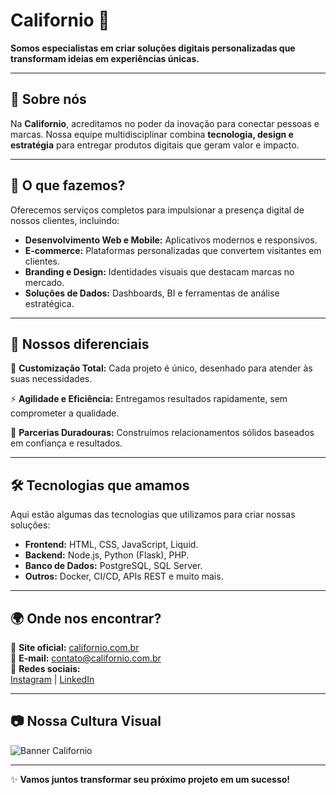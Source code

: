 # Californio 🌴

**Somos especialistas em criar soluções digitais personalizadas que transformam ideias em experiências únicas.**

---

## 🌟 Sobre nós

Na **Californio**, acreditamos no poder da inovação para conectar pessoas e marcas. Nossa equipe multidisciplinar combina **tecnologia, design e estratégia** para entregar produtos digitais que geram valor e impacto.

---

## 🚀 O que fazemos?

Oferecemos serviços completos para impulsionar a presença digital de nossos clientes, incluindo:

- **Desenvolvimento Web e Mobile:** Aplicativos modernos e responsivos.
- **E-commerce:** Plataformas personalizadas que convertem visitantes em clientes.
- **Branding e Design:** Identidades visuais que destacam marcas no mercado.
- **Soluções de Dados:** Dashboards, BI e ferramentas de análise estratégica.

---

## 🎨 Nossos diferenciais

🔑 **Customização Total:** Cada projeto é único, desenhado para atender às suas necessidades.

⚡ **Agilidade e Eficiência:** Entregamos resultados rapidamente, sem comprometer a qualidade.

🤝 **Parcerias Duradouras:** Construímos relacionamentos sólidos baseados em confiança e resultados.

---

## 🛠 Tecnologias que amamos

Aqui estão algumas das tecnologias que utilizamos para criar nossas soluções:

- **Frontend:** HTML, CSS, JavaScript, Liquid.
- **Backend:** Node.js, Python (Flask), PHP.
- **Banco de Dados:** PostgreSQL, SQL Server.
- **Outros:** Docker, CI/CD, APIs REST e muito mais.

---

## 🌍 Onde nos encontrar?

📍 **Site oficial:** [californio.com.br](https://www.californio.com.br/)  
📧 **E-mail:** contato@californio.com.br  
📱 **Redes sociais:**  
[Instagram](https://www.instagram.com/californio) | [LinkedIn](https://www.linkedin.com/company/californio)

---

## 📷 Nossa Cultura Visual

![Banner Californio](https://via.placeholder.com/1200x400.png?text=Adicione+um+banner+criativo+da+agência)

---

✨ **Vamos juntos transformar seu próximo projeto em um sucesso!**